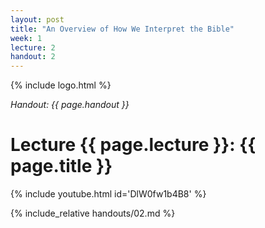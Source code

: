 ```yaml
---
layout: post
title: "An Overview of How We Interpret the Bible"
week: 1
lecture: 2
handout: 2
---
```


{% include logo.html %}

*Handout: {{ page.handout }}*

# Lecture {{ page.lecture }}: {{ page.title }}

{% include youtube.html id='DlW0fw1b4B8' %}

{% include_relative handouts/02.md %}